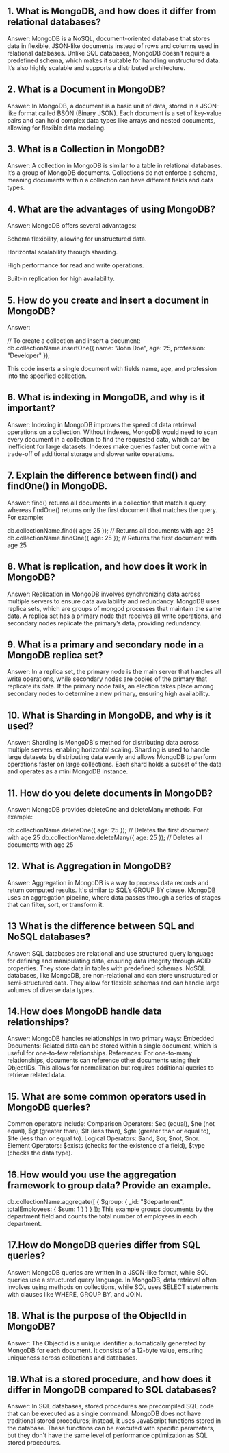 
## 1. What is MongoDB, and how does it differ from relational databases?

Answer: MongoDB is a NoSQL, document-oriented database that stores data in flexible, JSON-like documents instead of rows and columns used in relational databases. Unlike SQL databases, MongoDB doesn’t require a predefined schema, which makes it suitable for handling unstructured data. It’s also highly scalable and supports a distributed architecture.


## 2. What is a Document in MongoDB?

Answer: In MongoDB, a document is a basic unit of data, stored in a JSON-like format called BSON (Binary JSON). Each document is a set of key-value pairs and can hold complex data types like arrays and nested documents, allowing for flexible data modeling.


## 3. What is a Collection in MongoDB?

Answer: A collection in MongoDB is similar to a table in relational databases. It’s a group of MongoDB documents. Collections do not enforce a schema, meaning documents within a collection can have different fields and data types.


## 4. What are the advantages of using MongoDB?

Answer: MongoDB offers several advantages:

Schema flexibility, allowing for unstructured data.

Horizontal scalability through sharding.

High performance for read and write operations.

Built-in replication for high availability.



## 5. How do you create and insert a document in MongoDB?

Answer:

// To create a collection and insert a document:
db.collectionName.insertOne({
  name: "John Doe",
  age: 25,
  profession: "Developer"
});

This code inserts a single document with fields name, age, and profession into the specified collection.


## 6. What is indexing in MongoDB, and why is it important?

Answer: Indexing in MongoDB improves the speed of data retrieval operations on a collection. Without indexes, MongoDB would need to scan every document in a collection to find the requested data, which can be inefficient for large datasets. Indexes make queries faster but come with a trade-off of additional storage and slower write operations.


## 7. Explain the difference between find() and findOne() in MongoDB.

Answer: find() returns all documents in a collection that match a query, whereas findOne() returns only the first document that matches the query. For example:

db.collectionName.find({ age: 25 }); // Returns all documents with age 25
db.collectionName.findOne({ age: 25 }); // Returns the first document with age 25


## 8. What is replication, and how does it work in MongoDB?

Answer: Replication in MongoDB involves synchronizing data across multiple servers to ensure data availability and redundancy. MongoDB uses replica sets, which are groups of mongod processes that maintain the same data. A replica set has a primary node that receives all write operations, and secondary nodes replicate the primary’s data, providing redundancy.


## 9. What is a primary and secondary node in a MongoDB replica set?

Answer: In a replica set, the primary node is the main server that handles all write operations, while secondary nodes are copies of the primary that replicate its data. If the primary node fails, an election takes place among secondary nodes to determine a new primary, ensuring high availability.


## 10. What is Sharding in MongoDB, and why is it used?

Answer: Sharding is MongoDB's method for distributing data across multiple servers, enabling horizontal scaling. Sharding is used to handle large datasets by distributing data evenly and allows MongoDB to perform operations faster on large collections. Each shard holds a subset of the data and operates as a mini MongoDB instance.


## 11. How do you delete documents in MongoDB?

Answer: MongoDB provides deleteOne and deleteMany methods. For example:

db.collectionName.deleteOne({ age: 25 }); // Deletes the first document with age 25
db.collectionName.deleteMany({ age: 25 }); // Deletes all documents with age 25


## 12. What is Aggregation in MongoDB?

Answer: Aggregation in MongoDB is a way to process data records and return computed results. It's similar to SQL’s GROUP BY clause. MongoDB uses an aggregation pipeline, where data passes through a series of stages that can filter, sort, or transform it.


## 13 What is the difference between SQL and NoSQL databases?

Answer: SQL databases are relational and use structured query language for defining and manipulating data, ensuring data integrity through ACID properties. They store data in tables with predefined schemas. NoSQL databases, like MongoDB, are non-relational and can store unstructured or semi-structured data. They allow for flexible schemas and can handle large volumes of diverse data types.

## 14.How does MongoDB handle data relationships?

Answer: MongoDB handles relationships in two primary ways:
Embedded Documents: Related data can be stored within a single document, which is useful for one-to-few relationships.
References: For one-to-many relationships, documents can reference other documents using their ObjectIDs. This allows for normalization but requires additional queries to retrieve related data.

## 15. What are some common operators used in MongoDB queries?

Common operators include:
Comparison Operators: $eq (equal), $ne (not equal), $gt (greater than), $lt (less than), $gte (greater than or equal to), $lte (less than or equal to).
Logical Operators: $and, $or, $not, $nor.
Element Operators: $exists (checks for the existence of a field), $type (checks the data type).


## 16.How would you use the aggregation framework to group data? Provide an example.


db.collectionName.aggregate([
  { $group: { _id: "$department", totalEmployees: { $sum: 1 } } }
]);
This example groups documents by the department field and counts the total number of employees in each department.


## 17.How do MongoDB queries differ from SQL queries?

Answer: MongoDB queries are written in a JSON-like format, while SQL queries use a structured query language. In MongoDB, data retrieval often involves using methods on collections, while SQL uses SELECT statements with clauses like WHERE, GROUP BY, and JOIN.



## 18. What is the purpose of the ObjectId in MongoDB?

Answer: The ObjectId is a unique identifier automatically generated by MongoDB for each document. It consists of a 12-byte value, ensuring uniqueness across collections and databases.


## 19.What is a stored procedure, and how does it differ in MongoDB compared to SQL databases?

Answer: In SQL databases, stored procedures are precompiled SQL code that can be executed as a single command. MongoDB does not have traditional stored procedures; instead, it uses JavaScript functions stored in the database. These functions can be executed with specific parameters, but they don't have the same level of performance optimization as SQL stored procedures.